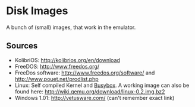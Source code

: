 Disk Images
=

A bunch of (small) images, that work in the emulator.

Sources
-

- KolibriOS: http://kolibrios.org/en/download
- FreeDOS: http://www.freedos.org/  
- FreeDos software: http://www.freedos.org/software/ and http://www.pouet.net/prodlist.php
- Linux: Self compiled Kernel and [Busybox](http://www.busybox.net/). A working
  image can also be found here: http://wiki.qemu.org/download/linux-0.2.img.bz2
- Windows 1.01: http://vetusware.com/ (can't remember exact link)

